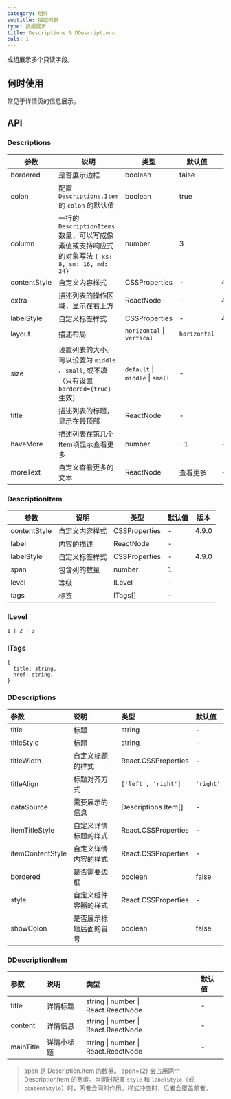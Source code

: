 ```yaml
---
category: 组件
subtitle: 描述列表
type: 数据展示
title: Descriptions & DDescriptions
cols: 1
---
```


成组展示多个只读字段。

## 何时使用

常见于详情页的信息展示。

## API

### Descriptions

| 参数 | 说明 | 类型 | 默认值 | 版本 |
| --- | --- | --- | --- | --- |
| bordered | 是否展示边框 | boolean | false |  |
| colon | 配置 `Descriptions.Item` 的 `colon` 的默认值 | boolean | true |  |
| column | 一行的 `DescriptionItems` 数量，可以写成像素值或支持响应式的对象写法 `{ xs: 8, sm: 16, md: 24}` | number | 3 |  |
| contentStyle | 自定义内容样式 | CSSProperties | - | 4.10.0 |
| extra | 描述列表的操作区域，显示在右上方 | ReactNode | - | 4.5.0 |
| labelStyle | 自定义标签样式 | CSSProperties | - | 4.10.0 |
| layout | 描述布局 | `horizontal` \| `vertical` | `horizontal` |  |
| size | 设置列表的大小。可以设置为 `middle` 、`small`, 或不填（只有设置 `bordered={true}` 生效） | `default` \| `middle` \| `small` | - |  |
| title | 描述列表的标题，显示在最顶部 | ReactNode | - |  |
| haveMore | 描述列表在第几个Item项显示查看更多 | number | -1 | - |
| moreText | 自定义查看更多的文本 | ReactNode | 查看更多 | - |

### DescriptionItem

| 参数 | 说明 | 类型 | 默认值 | 版本 |
| --- | --- | --- | --- | --- |
| contentStyle | 自定义内容样式 | CSSProperties | - | 4.9.0 |
| label | 内容的描述 | ReactNode | - |  |
| labelStyle | 自定义标签样式 | CSSProperties | - | 4.9.0 |
| span | 包含列的数量 | number | 1 |  |
| level | 等级 | ILevel | - |  |
| tags | 标签 | ITags[] | - |  |

### ILevel

`1 | 2 | 3`
### ITags

    {
      title: string,
      href: string,
    }
### DDescriptions

| 参数       | 说明           | 类型                | 默认值 |
| :--------- | :------------- | :------------------ | :----- |
| title      | 标题           | string              | -      |
| titleStyle      | 标题           | string              | -      |
| titleWidth      | 自定义标题的样式           | React.CSSProperties              |  -      |
| titleAlign      | 标题对齐方式           | `['left', 'right']`              |  `'right'`     |
| dataSource | 需要展示的信息 | Descriptions.Item[] | -      |
| itemTitleStyle | 自定义详情标题的样式 | React.CSSProperties | -      |
| itemContentStyle | 自定义详情内容的样式 | React.CSSProperties | -      |
| bordered | 是否需要边框 | boolean | false |
| style | 自定义组件容器的样式 | React.CSSProperties | - |
| showColon | 是否展示标题后面的冒号 | boolean | false |

### DDescriptionItem

| 参数    | 说明     | 类型               | 默认值 |
| :------ | :------- | :----------------- | :----- |
| title   | 详情标题 | string \| number \| React.ReactNode             | -      |
| content | 详情信息 | string \| number \| React.ReactNode | -      |
| mainTitle | 详情小标题 | string \| number \| React.ReactNode | -      |

> span 是 Description.Item 的数量。 span={2} 会占用两个 DescriptionItem 的宽度。当同时配置 `style` 和 `labelStyle`（或 `contentStyle`）时，两者会同时作用。样式冲突时，后者会覆盖前者。
